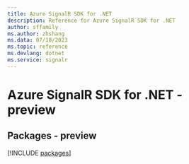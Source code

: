```yaml
---
title: Azure SignalR SDK for .NET
description: Reference for Azure SignalR SDK for .NET
author: sffamily
ms.author: zhshang
ms.data: 07/18/2023
ms.topic: reference
ms.devlang: dotnet
ms.service: signalr
---
```

# Azure SignalR SDK for .NET - preview
## Packages - preview
[!INCLUDE [packages](signalr-index.md)]